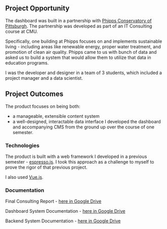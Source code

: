 ## Project Opportunity
The dashboard was built in a partnership with [Phipps Conservatory of Pittsburgh](https://www.phipps.conservatory.org/). The partnership was developed as part of an IT Consulting course at CMU.

Specifically, one building at Phipps focuses on and implements sustainable living - including areas like renewable energy, proper water treatment, and promotion of clean air quality. Phipps came to us with bunch of data and asked us to build a system that would allow them to utilize that data in education programs.

I was the developer and designer in a team of 3 students, which included a project manager and a data scientist.

## Project Outcomes
The product focuses on being both:
- a manageable, extensible content system
- a well-designed, interactable data interface
I developed the dashboard and accompanying CMS from the ground up over the course of one semester.

### Technologies
The product is built with a web framework I developed in a previous semester - [espresso.js](https://devpost.com/software/espresso-js). I took this approach as a challenge to myself to prove the rigor of that previous project.

I also used [Vue.js](https://vuejs.org/).

### Documentation
Final Consulting Report - [here in Google Drive](https://drive.google.com/file/d/1SxU1ChWj0giz4X3b3E2SFzATRnAsnlQ3/view?usp=sharing)

Dashboard System Documentation - [here in Google Drive](https://drive.google.com/open?id=1BIyG3o9knYMT73URqaXojpNFMo_QlukIuyzi_mhKo6E)

Backend System Documentation - [here in Google Drive](https://drive.google.com/open?id=1AfdrJF9VUjLEwOKKFbQBAWkfn2RYQJoSSMUf1iI4ees)
